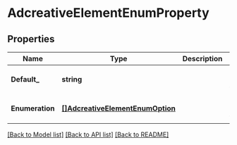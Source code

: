 # AdcreativeElementEnumProperty

## Properties
Name | Type | Description | Notes
------------ | ------------- | ------------- | -------------
**Default_** | **string** |  | [optional] [default to null]
**Enumeration** | [**[]AdcreativeElementEnumOption**](adcreative_element_enum_option.md) |  | [optional] [default to null]

[[Back to Model list]](../README.md#documentation-for-models) [[Back to API list]](../README.md#documentation-for-api-endpoints) [[Back to README]](../README.md)


